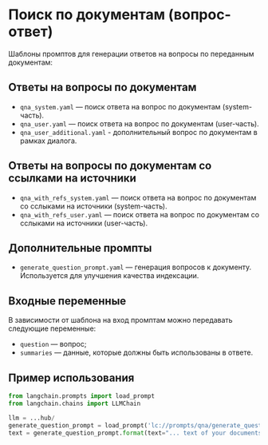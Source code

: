 # Поиск по документам (вопрос-ответ)

Шаблоны промптов для генерации ответов на вопросы по переданным документам:

## Ответы на вопросы по документам
- `qna_system.yaml` — поиск ответа на вопрос по документам (system-часть).
- `qna_user.yaml` — поиск ответа на вопрос по документам (user-часть).
- `qna_user_additional.yaml` - дополнительный вопрос по документам в рамках диалога.

## Ответы на вопросы по документам со ссылками на источники
- `qna_with_refs_system.yaml` — поиск ответа на вопрос по документам со сслыками на источники (system-часть).
- `qna_with_refs_user.yaml` — поиск ответа на вопрос по документам со сслыками на источники (user-часть).

## Дополнительные промпты
- `generate_question_prompt.yaml` — генерация вопросов к документу. Используется для улучшения качества индексации.

## Входные переменные

В зависимости от шаблона на вход промптам можно передавать следующие переменные:

- `question` — вопрос;
- `summaries` — данные, которые должны быть использованы в ответе.

## Пример использования

```python
from langchain.prompts import load_prompt
from langchain.chains import LLMChain

llm = ...hub/
generate_question_prompt = load_prompt('lc://prompts/qna/generate_question_prompt.yaml')
text = generate_question_prompt.format(text="... text of your documents ...")
```